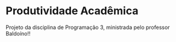 # Produtividade Acadêmica
Projeto da disciplina de Programação 3, ministrada pelo professor Baldoíno!!
